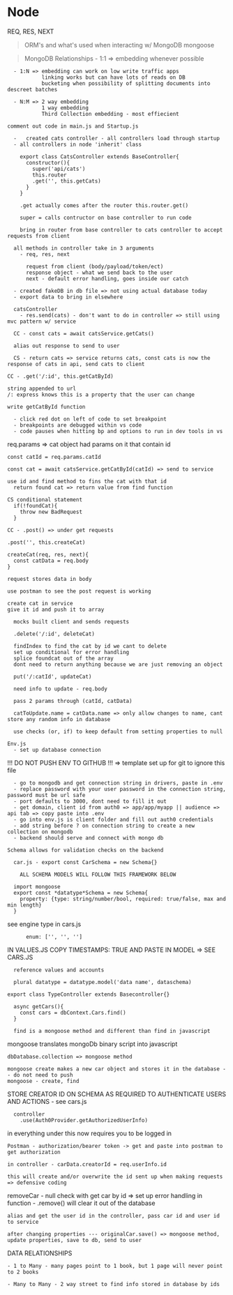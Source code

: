 # Node


REQ, RES, NEXT

<!-- REVIEW -->
  > ORM's and what's used when interacting w/ MongoDB
      mongoose
  

  > MongoDB Relationships
      - 1:1 => embedding whenever possible

      - 1:N => embedding can work on low write traffic apps
               linking works but can have lots of reads on DB
               bucketing when possibility of splitting documents into descreet batches

      - N:M => 2 way embedding
               1 way embedding
               Third Collection embedding - most effiecient



<!-- SECTION MONDAY LECTURE -->

  <!-- NOTE -->
    comment out code in main.js and Startup.js


   <!-- NOTE GETTING STARTED -->
      -   created cats controller - all controllers load through startup
      - all controllers in node 'inherit' class

        export class CatsController extends BaseController{
          constructor(){
            super('api/cats')
            this.router
            .get('', this.getCats)
          }
        }

        .get actually comes after the router this.router.get()

        super = calls contructor on base controller to run code

        bring in router from base controller to cats controller to accept requests from client

<!-- REVIEW -->
      all methods in controller take in 3 arguments
        - req, res, next

          request from client (body/payload/token/ect)
          response object - what we send back to the user
          next - default error handling, goes inside our catch


<!-- NOTE SAVE AND RESPIN SERVER IN VS TO UPDATE LOCALHOST FOR ANY CHANGES -->

  <!-- NOTE FAKE DB -->

      - created fakeDB in db file => not using actual database today
      - export data to bring in elsewhere

      catsController
        - res.send(cats) - don't want to do in controller => still using mvc pattern w/ service

  <!-- NOTE CATS SERVICE -->

      CC - const cats = await catsService.getCats()

      alias out response to send to user

      CS - return cats => service returns cats, const cats is now the response of cats in api, send cats to client


  <!-- SECTION NEW METHOD -->

    CC - .get('/:id', this.getCatById)

    string appended to url
    /: express knows this is a property that the user can change

    write getCatById function

<!-- REVIEW BREAKPOINTS AND DEBUG TOOL -->
      - click red dot on left of code to set breakpoint
      - breakpoints are debugged within vs code
      - code pauses when hitting bp and options to run in dev tools in vs
    


  req.params => cat object had params on it that contain id


    const catId = req.params.catId

    const cat = await catsService.getCatById(catId) => send to service

    use id and find method to fins the cat with that id
      return found cat => return value from find function

  <!-- NOTE NO FOUND CAT ERROR HANDLING -->

    CS conditional statement
      if(!foundCat){
        throw new BadRequest
      }

  <!-- SECTION POST CATS -->

    CC - .post() => under get requests

    .post('', this.createCat)

    createCat(req, res, next){
      const catData = req.body
    }

    request stores data in body

    use postman to see the post request is working

    create cat in service
    give it id and push it to array


  <!-- SECTION POSTMAN -->

      mocks built client and sends requests


  <!-- SECTION DELETE CATS -->

      .delete('/:id', deleteCat)

      findIndex to find the cat by id we cant to delete
      set up conditional for error handling
      splice foundcat out of the array
      dont need to return anything because we are just removing an object

  <!-- SECTION PUT -->

      put('/:catId', updateCat)

      need info to update - req.body

      pass 2 params through (catId, catData)

      catToUpdate.name = catData.name => only allow changes to name, cant store any random info in database

      use checks (or, if) to keep default from setting properties to null

<!-- SECTION END OF MONDAY LECTURE NOTES -->



<!-- SECTION TUESDAY LECTURE NOTES -->

    Env.js
      - set up database connection

!!! DO NOT PUSH ENV TO GITHUB !!! => template set up for git to ignore this file 

  <!-- NOTE FILL OUT ENV -->
      - go to mongodb and get connection string in drivers, paste in .env
      - replace password with your user password in the connection string, password must be url safe
      - port defaults to 3000, dont need to fill it out
      - get domain, client id from auth0 => app/app/myapp || audience => api tab => copy paste into .env
      - go into env.js is client folder and fill out auth0 credentials
      - add string before ? on connection string to create a new collection on mongodb
      - backend should serve and connect with mongo db

  <!-- NOTE MAKE SURE TO SPIN UP PROJECT FROM THE CORRECT FOLDER -->

    Schema allows for validation checks on the backend

  <!-- SECTION SCHEMA -->
      car.js - export const CarSchema = new Schema{}

        ALL SCHEMA MODELS WILL FOLLOW THIS FRAMEWORK BELOW

      import mongoose
      export const *datatype*Schema = new Schema{
        property: {type: string/number/bool, required: true/false, max and min length}
      }

  <!-- NOTE ENUM MEANS IT HAS TO BE ONE OF THESE THINGS --> see engine type in cars.js
          enum: ['', '', '']

  IN VALUES.JS COPY TIMESTAMPS: TRUE AND PASTE IN MODEL => SEE CARS.JS

  <!-- SECTION DB CONTEXT.JS -->
      reference values and accounts

      plural datatype = datatype.model('data name', dataschema)


  <!-- SECTION CONTROLLER -->

    export class TypeController extends Basecontroller{}

  <!-- SECTION SERVICE -->

      async getCars(){
        const cars = dbContext.Cars.find()
      }

      find is a mongoose method and different than find in javascript

  mongoose translates mongoDb binary script into javascript

    dbDatabase.collection => mongoose method

    mongoose create makes a new car object and stores it in the database -- do not need to push
    mongoose - create, find


  STORE CREATOR ID ON SCHEMA AS REQUIRED TO AUTHENTICATE USERS AND ACTIONS - see cars.js

  <!-- SECTION MIDDLEWARE -->
      controller
        .use(Auth0Provider.getAuthorizedUserInfo)
in
        everything under this now requires you to be logged in

    Postman - authorization/bearer token -> get and paste into postman to get authorization

    in controller - carData.creatorId = req.userInfo.id

    this will create and/or overwrite the id sent up when making requests => defensive coding


  removeCar
    - null check with get car by id => set up error handling in function
    - .remove() will clear it out of the database

    alias and get the user id in the controller, pass car id and user id to service

<!-- REVIEW DELETE IN SERVICE AND CHECKS -->

    after changing properties --- originalCar.save() => mongoose method, update properties, save to db, send to user


<!-- NOTE IF CLONING DOWN GO TO CONSOLE, CD INTO GREGSLIST NODE SERVER, RUN NPM I -->



<!-- SECTION WEDNESDAY LECTURE DATA-->
DATA RELATIONSHIPS

    - 1 to Many - many pages point to 1 book, but 1 page will never point to 2 books

    - Many to Many - 2 way street to find info stored in database by ids

  

